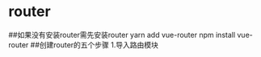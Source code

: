 # router

##如果没有安装router需先安装router
yarn add vue-router
npm install vue-router
##创建router的五个步骤
1.导入路由模块
